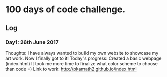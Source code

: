 # 100 days of code challenge.

## Log

### Day1: 26th June 2017
Thoughts: I have always wanted to build my own website to showcase my art work. Now I finally got to it!
Today's progress: Created a basic webpage (index.html) It took me more time to finalize what color scheme to choose than code =)
Link to work: http://pkamath2.github.io/index.html